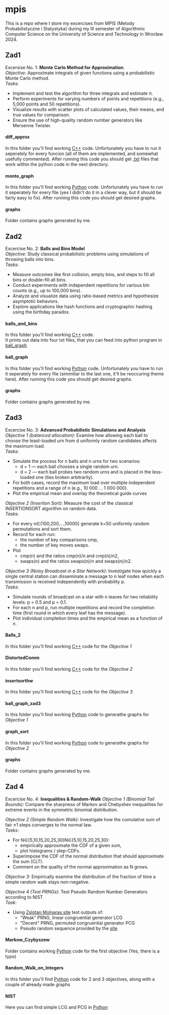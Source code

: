 # mpis
This is a repo where I store my excercises from MPIS (Metody Probabilistyczne i Statystyka) during my III semester of Algorithmic Computer Science on the University of Science and Technology in Wrocław 2024.

## Zad1 

Excersise No. 1: **Monte Carlo Method for Approximation**.  
*Objective*:  Approximate integrals of given functions using a probabilistic Monte Carlo method.  
*Tasks*:
  - Implement and test the algorithm for three integrals and estimate π.
  - Perform experiments for varying numbers of points and repetitions (e.g., 5,000 points and 50 repetitions).
  - Visualize results with scatter plots of calculated values, their means, and true values for comparison.
  - Ensure the use of high-quality random number generators like Mersenne Twister.

#### diff_approx
In this folder you'll find working <ins>C++</ins> code. Unfortunately you have to run it seperately for every funcion (all of them are implemented, and somewhat usefully commented). After running this code you should get <ins>.txt</ins> files that work within the python code in the next directory.  

#### monte_graph
In this folder you'll find working <ins>Python</ins> code. Unfortunately you have to run it seperately for every file (yes I didn't do it in a clever way, but it should be fairly easy to fix). After running this code you should get desired graphs.  

#### graphs
Folder contains graphs generated by me.  

## Zad2

Excercise No. 2: **Balls and Bins Model**  
*Objective*: Study classical probabilistic problems using simulations of throwing balls into bins.  
*Tasks*:
  - Measure outcomes like first collision, empty bins, and steps to fill all bins or double-fill all bins.
  - Conduct experiments with independent repetitions for various bin counts (e.g., up to 100,000 bins).
  - Analyze and visualize data using ratio-based metrics and hypothesize asymptotic behaviors.
  - Explore applications like hash functions and cryptographic hashing using the birthday paradox.

#### balls_and_bins
In this folder you'll find working <ins>C++</ins> code.  
It prints out data into four txt files, that you can feed into python program in <ins>ball_graph</ins>

#### ball_graph
In this folder you'll find working <ins>Python</ins> code. Unfortunately you have to run it seperately for every file (simmiliar to the last one, it'll be reoccuring theme here). After running this code you should get desired graphs.  

#### graphs
Folder contains graphs generated by me.  

## Zad3

Excercise No. 3: **Advanced Probabilistic Simulations and Analysis**  
*Objective 1 (balanced allocation)*: Examine how allowing each ball to choose the least-loaded urn from d uniformly random candidates affects the maximum load.  
*Tasks*:  
- Simulate the process for n balls and n urns for two scenarios:  
  - d = 1 — each ball chooses a single random urn.
  - d = 2 — each ball probes two random urns and is placed in the less-loaded one (ties broken arbitrarily).
- For both cases, record the maximum load​ over multiple independent repetitions and a range of n (e.g., 10 000 … 1 000 000).
- Plot the empirical mean​ and overlay the theoretical guide curves

*Objective 2 (Insertion Sort)*: Measure the cost of the classical INSERTIONSORT algorithm on random data.  
*Tasks*:  
- For every n∈{100,200,…,10000} generate k=50 uniformly random permutations and sort them.
- Record for each run:
  - the number of key comparisons cmp,
  - the number of key moves swaps.
- Plot
  - cmp(n) and the ratios cmp(n)/n and cmp(n)/n2,
  - swaps(n) and the ratios swaps(n)/n and swaps(n)/n2.

*Objective 3 (Noisy Broadcast in a Star Network)*: Investigate how quickly a single central station can disseminate a message to n leaf nodes when each transmission is received independently with probability p.  
*Tasks*:  
- Simulate rounds of broadcast on a star with n leaves for two reliability levels: p = 0.5 and p = 0.1.
- For each n and p, run multiple repetitions and record the completion time​ (first round in which every leaf has the message).
- Plot individual completion times and the empirical mean as a function of n.

#### Balls_2  
In this folder you'll find working <ins>C++</ins> code for the *Objective 1*
#### DistortedComm  
In this folder you'll find working <ins>C++</ins> code for the *Objective 2*
#### insertsorthw  
In this folder you'll find working <ins>C++</ins> code for the *Objective 3*
#### ball_graph_zad3  
In this folder you'll find working <ins>Python</ins> code to generathe graphs for *Objective 1*
#### graph_sort
In this folder you'll find working <ins>Python</ins> code to generathe graphs for *Objective 2*
#### graphs
Folder contains graphs generated by me.  

## Zad 4

Excercise No. 4: **Inequalities & Random-Walk**
*Objective 1 (Binomial Tail Bounds)*: Compare the sharpness of Markov and Chebyshev inequalities for extreme events in the symmetric binomial distribution.

*Objective 2 (Simple Random Walk)*: Investigate how the cumulative sum of fair ±1 steps converges to the normal law.  
*Tasks*:  
- For N∈{5,10,15,20,25,30}N∈{5,10,15,20,25,30}:
  - empirically approximate the CDF of a given sum​,
  - plot histograms / step-CDFs.
- Superimpose the CDF of the normal distribution that should approximate the sum​ (CLT).
- Comment on the quality of the normal approximation as N grows.

*Objective 3*: Empirically examine the distribution of the fraction of time a simple random walk stays non-negative.  

*Objective 4 (Test PRNGs)*: Test Pseudo Random Number Generators according to NIST  
*Task*:  
- Using [Zslotan Molnaras site](https://mzsoltmolnar.github.io/random-bitstream-tester/) test outputs of:
  - "Weak" PRNG, linear congruential generator LCG
  - "Decent" PRNG, permuted congruential generator PCG
  - Pseudo random sequence provided by the [site](https://mzsoltmolnar.github.io/random-bitstream-tester/)

#### Markow_Czybyszew
Folder contains working <ins>Python</ins> code for the first objective (Yes, there is a typo)  
#### Random_Walk_on_Integers
In this folder you'll find <ins>Python</ins> code for 2 and 3 objectives, along with a couple of already made graphs
#### NIST
Here you can find simple LCG and PCG in <ins>Python</ins>
